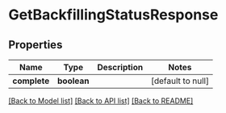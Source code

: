 # GetBackfillingStatusResponse

## Properties
Name | Type | Description | Notes
------------ | ------------- | ------------- | -------------
**complete** | **boolean** |  | [default to null]

[[Back to Model list]](../README.md#documentation-for-models) [[Back to API list]](../README.md#documentation-for-api-endpoints) [[Back to README]](../README.md)


